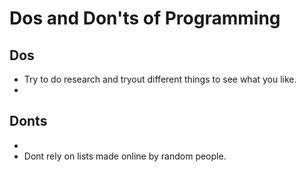 # Dos and Don'ts of Programming

## Dos

- Try to do research and tryout different things to see what you like.
- 

## Donts

- 
- Dont rely on lists made online by random people.